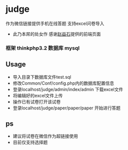 # judge
作为微信链接提供手机在线答题   支持excel问卷导入
  
* 此乃本屌的处女作 感谢[赵益石](https://github.com/Hennessy-zhao)提供的前端页面

### 框架 thinkphp3.2 数据库 mysql

Usage
---------------------------------------------
* 导入目录下数据库文件test.sql
* 修改Common/Conf/config.php内的数据库配置信息
* 登录localhost/judge/admin/index/admin 下载excel文件
* 将编辑好的excel文件上传
* 操作已有试卷打开该试卷
* 登录localhost/judge/paper/paper/paper 开始进行答题

ps
--------------------------
* 建议将试卷在微信作为超链接使用
* 目前仅支持选择题